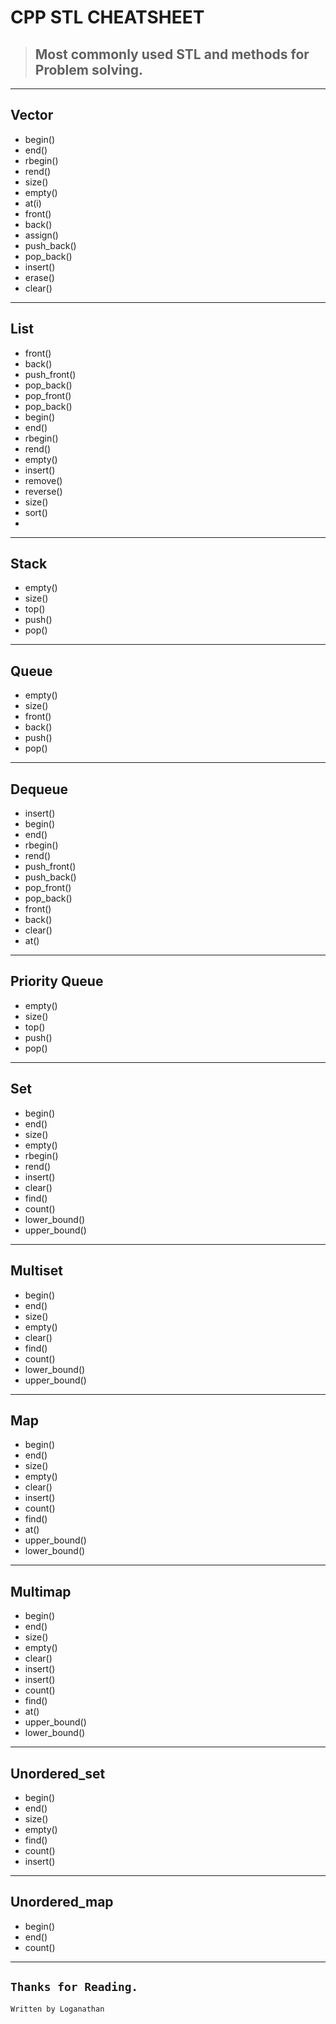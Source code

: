 # **CPP STL CHEATSHEET**

>## Most commonly used STL and methods for Problem solving.
---
## **Vector**
- begin()
- end()
- rbegin()
- rend()
- size()
- empty()
- at(i)
- front()
- back()
- assign()
- push_back()
- pop_back()
- insert()
- erase()
- clear()
---
## **List**
- front()
- back()
- push_front()
- pop_back()
- pop_front()
- pop_back()
- begin()
- end()
- rbegin()
- rend()
- empty()
- insert()
- remove()
- reverse()
- size()
- sort()
- 
---
## **Stack**
- empty()
- size()
- top()
- push()
- pop()
---
## **Queue**
- empty()
- size()
- front()
- back()
- push()
- pop()
---
## **Dequeue**
- insert()
- begin()
- end()
- rbegin()
- rend()
- push_front()
- push_back()
- pop_front()
- pop_back()
- front()
- back()
- clear()
- at()
---
## **Priority Queue**
- empty()
- size()
- top()
- push()
- pop()
---
## **Set**
- begin()
- end()
- size()
- empty()
- rbegin()
- rend()
- insert()
- clear()
- find()
- count()
- lower_bound()
- upper_bound()
---
## **Multiset**
- begin()
- end()
- size()
- empty()
- clear()
- find()
- count()
- lower_bound()
- upper_bound()
---
## **Map**
- begin()
- end()
- size()
- empty()
- clear()
- insert()
- count()
- find()
- at()
- upper_bound()
- lower_bound()
---
## **Multimap**
- begin()
- end()
- size()
- empty()
- clear()
- insert()
- insert()
- count()
- find()
- at()
- upper_bound()
- lower_bound()
---
## **Unordered_set**
- begin()
- end()
- size()
- empty()
- find()
- count()
- insert()
---
## **Unordered_map**
- begin()
- end()
- count()
---
`Thanks for Reading.`
---
```
Written by Loganathan
```